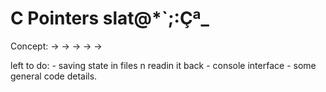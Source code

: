 # C Pointers slat@*`;:Çª_

Concept: -> -> -> -> ->

left to do:
	- saving state in files n readin it back
	- console interface
	- some general code details.
